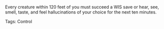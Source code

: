 Every creature within 120 feet of you must succeed a WIS save or hear, see, smell, taste, and feel hallucinations of your choice for the next ten minutes.

Tags: Control